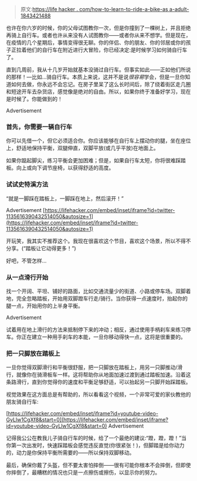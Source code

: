 > 原文:[https://life hacker . com/how-to-learn-to-ride-a-bike-as a-adult-1843421488](https://lifehacker.com/how-to-learn-to-ride-a-bike-as-an-adult-1843421488)

也许在你六岁的时候，你的父母试图教你一次，但是你撞到了一棵树上，并且拒绝再骑上自行车。或者也许从来没有人试图教你——或者你从来不想学。但是现在，在疫情的几个星期后，事情变得很无聊。你的伴侣、你的朋友、你的邻居或你的孩子正拉着他们的自行车在附近进行大冒险，你已经决定:是时候学习如何骑自行车了。

直到几周前，我从十几岁开始就基本没骑过自行车。但事实如此——正如他们所说的那样！—比如...骑自行车。本质上来说，这并不是说*很容易*学会，但是一旦你知道如何去做，你永远不会忘记。在房子里呆了这么长时间后，除了绕着街区走几圈和短途开车去杂货店，感觉像是绝对的自由。所以，如果你终于准备好学习，现在是时候了。你能做到的！

<label class="bxm4mm-13 juykRM">Advertisement</label>

### 首先，你需要一辆自行车

你可以先借一个，但它必须适合你。你应该能够在自行车上摆动你的腿，坐在座位上，舒适地保持平衡，双腿伸直，双脚平放(或几乎平放)在地面上。

如果你踮起脚尖，练习平衡会更加困难；但是，如果自行车太短，你将很难踩踏板。向上或向下调节座椅，以获得舒适的高度。

### 试试史特溪方法

“就是一脚踩在踏板上，一脚踩在地上，然后滚开！”

<label class="bxm4mm-13 juykRM">Advertisement</label> [https://lifehacker.com/embed/inset/iframe?id=twitter-1135616390432514050&autosize=1](https://lifehacker.com/embed/inset/iframe?id=twitter-1135616390432514050&autosize=1) 

开玩笑，我其实不推荐这个。我现在很喜欢这个节目，喜欢这个场景，所以不得不分享。(“踏板让它动得更多！”)

好吧，不管怎样...

### 从一点滑行开始

找一个开阔、平坦、铺好的路面，比如交通流量少的街道、小路或停车场。双脚着地，完全忽略踏板，开始用双脚蹬车行走/骑行。当你获得一点速度时，抬起你的腿一点，开始用你的上半身平衡。

<label class="bxm4mm-13 juykRM">Advertisement</label>

试着用在地上滑行的方法来抵制停下来的冲动；相反，通过使用手柄刹车来练习停车。你正在建立一种用手刹车的本能，一旦你移动得快一点，这将是很重要的。

### 把一只脚放在踏板上

一旦你觉得双脚滑行和平衡很舒服，把一只脚放在踏板上，用另一只脚推动/滑行，就像你在骑滑板车一样。这将帮助你从地面加速过渡到通过踏板加速。沿着这条路滑行，直到你觉得你的速度和平衡足够舒适，可以抬起另一只脚开始踩踏板。

视觉效果在这方面总是有帮助的，所以看看这个视频，一个非常可爱的家伙教他的朋友骑自行车:

 [https://lifehacker.com/embed/inset/iframe?id=youtube-video-GyLlw1CgXf8&start=0](https://lifehacker.com/embed/inset/iframe?id=youtube-video-GyLlw1CgXf8&start=0) <label class="bxm4mm-13 juykRM">Advertisement</label>

记得我公公在教我儿子骑自行车的时候，给了一个最绝的建议:“蹬，蹬，蹬！”当你第一次出发时，快速踩踏板会感觉违反直觉(你很紧张！)，但脚踏是给你动力的，动力是你保持平衡所需要的——所以保持双脚移动。

最后，确保你戴了头盔，但不要太害怕摔倒——很有可能你根本不会摔倒，但即使你摔倒了，最糟糕的情况也只是一点擦伤或擦伤，以显示你的努力。